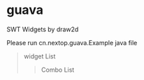 # guava
SWT Widgets by draw2d

Please run cn.nextop.guava.Example java file

> widget List
>> Combo List
